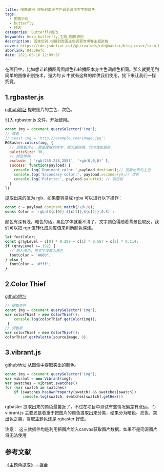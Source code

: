 ```yaml
---
title: 图像识别 根据封面图主色调更改博客主题颜色
tags:
  - 图像识别
  - butterfly
  - 精选
categories: Butterfly魔改
keywords: hexo,butterfly,主题,图像识别
description: 图像识别,根据封面图主色调更改博客主题颜色
cover: https://cdn.jsdelivr.net/gh/realwds/cdn@master/blog-cover/txsb.h4ef7t2kjuo.jpg
abbrlink: 84339efc
date: 2021-05-16 12:09:37
---
```


在项目中，比如想让轮播图周围颜色和轮播图本身主色调颜色相同。那么就要用到简单的图像识别技术，强大的 js 中就有这样的库供我们使用，接下来让我们一探究竟。

## 1.rgbaster.js

[github地址](https://github.com/briangonzalez/rgbaster.js) 提取图片的主色、次色。

引入 rgbaster.js 文件，开始使用。

``` js
const img = document.querySelector('img');
// 或者
// const img = 'http://example.com/image.jpg';
RGBaster.colors(img, {
  // 调色板大小，就是提取的样本，越大越精确，同时性能越差
  paletteSize: 30,
  // 颜色排除
  exclude: [ 'rgb(255,255,255)', 'rgb(0,0,0)' ],
  success: function(payload) {
    console.log('Dominant color:',payload.dominant);// 提取出来的主色
    console.log('Secondary color:', payload.secondary);// 次色
    console.log('Palette:', payload.palette); // 调色板
  }
})
```

提取出来的值为 rgb，如果要转换成 rgba 可以进行以下操作：

```js
const c = payload.dominant.match(/\d+/g);
const Color = `rgba(${c[0]},${c[1]},${c[2]},0.8)`;
```

颜色有深有浅，暗色的话，黑色字体就看不清了，文字颜色得随着背景色取反，我们可以把 rgb 值转化成灰度值来判断颜色深浅。

``` js
let fontColor;
const grayLevel = c[0] * 0.299 + c[1] * 0.587 + c[2] * 0.114;
if (grayLevel >= 192) {
  // 若为浅色，把文字设置为黑色
  fontColor = '#000';
} else {
  fontColor = '#fff';
}
```

## 2.Color Thief

[github地址](https://github.com/lokesh/color-thief/)

``` js
// 提取主色
const img = document.querySelector('img');
var colorThief = new ColorThief();
    console.log(colorThief.getColor(img));
 }
// 调色板
var colorThief = new ColorThief();
colorThief.getPalette(sourceImage, 8);
```

## 3.vibrant.js

[github地址](https://github.com/jariz/vibrant.js/) 从图像中提取突出的颜色。

``` js
const img = document.querySelector('img');
var vibrant = new Vibrant(img);
var swatches = vibrant.swatches()
for (var swatch in swatches)
    if (swatches.hasOwnProperty(swatch) && swatches[swatch])
        console.log(swatch, swatches[swatch].getHex())
```

rgbaster 提取出来的颜色最接近了，不过在项目中测试有些情况偏差有点远。而 vibrant.js 主要还是着重于把图片的颜色提取出来分类，结果分为暗色、亮色、突出色之类，提取主题色还是 rgbaster 好使。

注意： 这三款插件均是利用把图片绘入canvas获取图片数据，如果不是同源图片将无法使用

## 参考文献

[《主题色提取》 - 掘金](https://juejin.cn/post/6844903511956815885)
